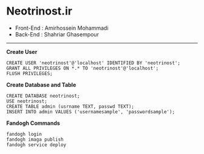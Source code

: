 # Neotrinost.ir

- Front-End : Amirhossein Mohammadi
- Back-End : Shahriar Ghasempour

---

**Create User**

```mysql
CREATE USER 'neotrinost'@'localhost' IDENTIFIED BY 'neotrinost';
GRANT ALL PRIVILEGES ON *.* TO 'neotrinost'@'localhost';
FLUSH PRIVILEGES;
```

**Create Database and Table**

```mysql
CREATE DATABASE neotrinost;
USE neotrinost;
CREATE TABLE admin (usrname TEXT, passwd TEXT);
INSERT INTO admin VALUES ('usernamesample', 'passwordsample');
```

**Fandogh Commands**

```
fandogh login
fandogh imaga publish
fandogh service deploy
```
